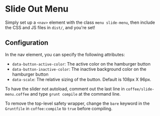 Slide Out Menu
================

Simply set up a `<nav>` element with the class `menu slide-menu`, then include the CSS and JS files in `dist/`, and you're set!

## Configuration

In the nav element, you can specify the following attributes:

- `data-button-active-color`: The active color on the hamburger button
- `data-button-inactive-color`: The inactive background color on the hamburger button
- `data-scale`: The relative sizing of the button. Default is 108px X 96px.


To have the slider not autoload, comment out the last line in `coffee/slide-menu.coffee` and type `grunt compile` at the command line.

To remove the top-level safety wrapper, change the `bare` keyword in the `Gruntfile` in `coffee:compile` to `true` before compiling.
